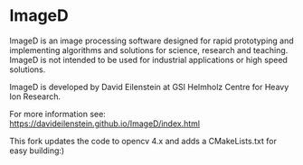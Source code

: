 # ImageD
ImageD is an image processing software designed for rapid prototyping and implementing algorithms and solutions for science, research and teaching. 
ImageD is not intended to be used for industrial applications or high speed solutions.

ImageD is developed by David Eilenstein at GSI Helmholz Centre for Heavy Ion Research.

For more information see: https://davideilenstein.github.io/ImageD/index.html

This fork updates the code to opencv 4.x and adds a CMakeLists.txt for easy building:)
